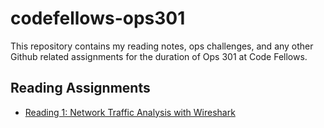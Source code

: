 # codefellows-ops301
This repository contains my reading notes, ops challenges, and any other Github related assignments for the duration of Ops 301 at Code Fellows.

## Reading Assignments

- [Reading 1: Network Traffic Analysis with Wireshark](reading1.md)
